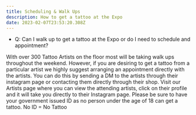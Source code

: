 ```yaml
---
title: Scheduling & Walk Ups
description: How to get a tattoo at the Expo
date: 2023-02-07T23:53:20.308Z
---
```

* Q: C﻿an I walk up to get a tattoo at the Expo or do I need to schedule and appointment? 

W﻿ith over 300 Tattoo Artists on the floor most will be taking walk ups throughout the weekend. However, if you are desiring to get a tattoo from a particular artist we highly suggest arranging an appointment directly with the artists. You can do this by sending a DM to the artists through their instagram page or contacting them directly through their shop.  Visit our Artists page where you can view the attending artists, click on their profile and it will take you directly to their Instagram page. Please be sure to have your government issued ID as no person under the age of 18 can get a tattoo.  No ID = No Tattoo